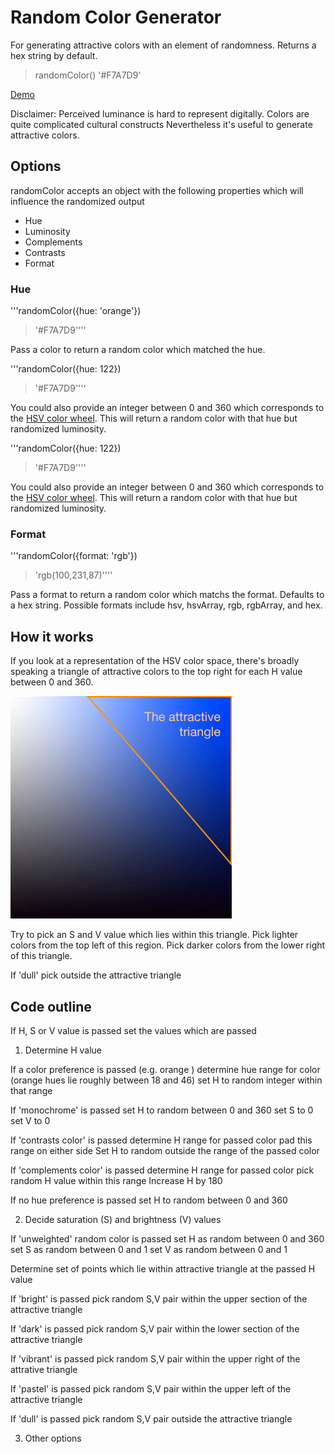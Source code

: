 # Random Color Generator

For generating attractive colors with an element of randomness. Returns a hex string by default.

> randomColor()
> '#F7A7D9'

[Demo](https://rawgithub.com/davidmerfield/Random-Color/master/demo/index.html)

Disclaimer: Perceived luminance is hard to represent digitally. Colors are quite complicated cultural constructs Nevertheless it's useful to generate attractive colors.

## Options

randomColor accepts an object with the following properties which will influence the randomized output

- Hue
- Luminosity
- Complements
- Contrasts
- Format

### Hue

'''randomColor({hue: 'orange'})
> '#F7A7D9''''

Pass a color to return a random color which matched the hue.

'''randomColor({hue: 122})
> '#F7A7D9''''

You could also provide an integer between 0 and 360 which corresponds to the [HSV color wheel](http://en.wikipedia.org/wiki/HSL_and_HSV). This will return a random color with that hue but randomized luminosity.

'''randomColor({hue: 122})
> '#F7A7D9''''

You could also provide an integer between 0 and 360 which corresponds to the [HSV color wheel](http://en.wikipedia.org/wiki/HSL_and_HSV). This will return a random color with that hue but randomized luminosity.

### Format

'''randomColor({format: 'rgb'})
> 'rgb(100,231,87)''''
 
Pass a format to return a random color which matchs the format. Defaults to a hex string. Possible formats include hsv, hsvArray, rgb, rgbArray, and hex. 


## How it works

If you look at a representation of the HSV color space, there's broadly speaking a triangle of attractive colors to the top right for each H value between 0 and 360. 

![Attractive triangle](/demo/attractive_triangle.png "Attractive triangle")

Try to pick an S and V value which lies within this triangle. Pick lighter colors from the top left of this region. Pick darker colors from the lower right of this triangle.

If 'dull' pick outside the attractive triangle

## Code outline

If H, S or V value is passed
   set the values which are passed

1. Determine H value

If a color preference is passed (e.g. orange )
   determine hue range for color (orange hues lie roughly between 18 and 46)
   set H to random integer within that range

If 'monochrome' is passed
   set H to random between 0 and 360
   set S to 0
   set V to 0

If 'contrasts color' is passed
   determine H range for passed color
   pad this range on either side
   Set H to random outside the range of the passed color

If 'complements color' is passed
   determine H range for passed color
   pick random H value within this range
   Increase H by 180

If no hue preference is passed
   set H to random between 0 and 360

2. Decide saturation (S) and brightness (V) values

If 'unweighted' random color is passed
   set H as random between 0 and 360
   set S as random between 0 and 1
   set V as random between 0 and 1

Determine set of points which lie within attractive triangle at the passed H value

If 'bright' is passed
   pick random S,V pair within the upper section of the attractive triangle

If 'dark' is passed
   pick random S,V pair within the lower section of the attractive triangle

If 'vibrant' is passed
   pick random S,V pair within the upper right of the attrative triangle

If 'pastel' is passed
   pick random S,V pair within the upper left of the attractive triangle

If 'dull' is passed
   pick random S,V pair outside the attractive triangle

3. Other options



